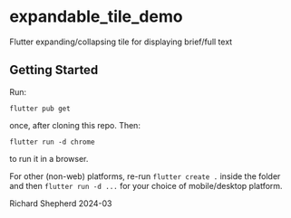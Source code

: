 # expandable_tile_demo

Flutter expanding/collapsing tile for displaying brief/full text

## Getting Started

Run:

```
flutter pub get
```

once, after cloning this repo. Then:

```
flutter run -d chrome
```

to run it in a browser.

For other (non-web) platforms, re-run `flutter create .` inside the folder and then `flutter run -d ...` for your choice of mobile/desktop platform.

Richard Shepherd
2024-03